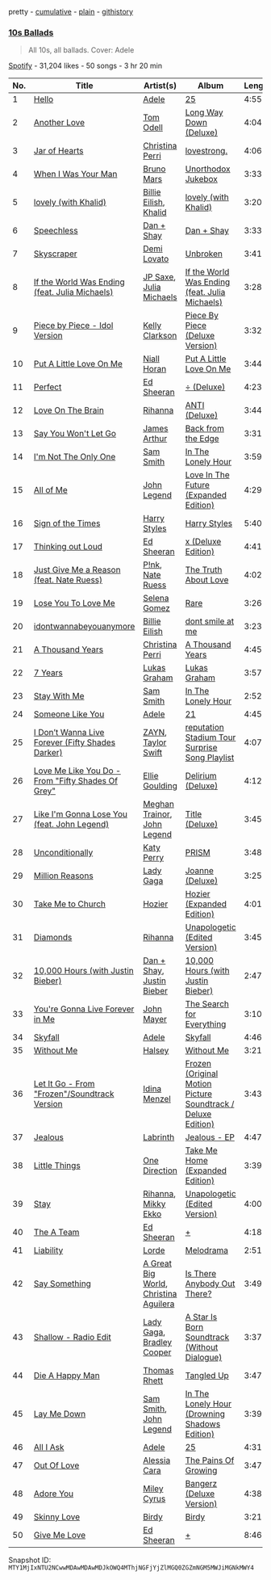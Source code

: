 pretty - [cumulative](/playlists/cumulative/37i9dQZF1DXc2ncgvdQknc.md) - [plain](/playlists/plain/37i9dQZF1DXc2ncgvdQknc) - [githistory](https://github.githistory.xyz/mackorone/spotify-playlist-archive/blob/main/playlists/plain/37i9dQZF1DXc2ncgvdQknc)

### [10s Ballads](https://open.spotify.com/playlist/37i9dQZF1DXc2ncgvdQknc)

> All 10s, all ballads\. Cover: Adele

[Spotify](https://open.spotify.com/user/spotify) - 31,204 likes - 50 songs - 3 hr 20 min

| No. | Title | Artist(s) | Album | Length |
|---|---|---|---|---|
| 1 | [Hello](https://open.spotify.com/track/62PaSfnXSMyLshYJrlTuL3) | [Adele](https://open.spotify.com/artist/4dpARuHxo51G3z768sgnrY) | [25](https://open.spotify.com/album/3AvPX1B1HiFROvYjLb5Qwi) | 4:55 |
| 2 | [Another Love](https://open.spotify.com/track/3JvKfv6T31zO0ini8iNItO) | [Tom Odell](https://open.spotify.com/artist/2txHhyCwHjUEpJjWrEyqyX) | [Long Way Down \(Deluxe\)](https://open.spotify.com/album/0Gf1yE895FKK4YWVRuAeg8) | 4:04 |
| 3 | [Jar of Hearts](https://open.spotify.com/track/0HZhYMZOcUzZKSFwPOti6m) | [Christina Perri](https://open.spotify.com/artist/7H55rcKCfwqkyDFH9wpKM6) | [lovestrong.](https://open.spotify.com/album/3XNK8vPk3O1rjhDZyOMJ6n) | 4:06 |
| 4 | [When I Was Your Man](https://open.spotify.com/track/0nJW01T7XtvILxQgC5J7Wh) | [Bruno Mars](https://open.spotify.com/artist/0du5cEVh5yTK9QJze8zA0C) | [Unorthodox Jukebox](https://open.spotify.com/album/58ufpQsJ1DS5kq4hhzQDiI) | 3:33 |
| 5 | [lovely \(with Khalid\)](https://open.spotify.com/track/0u2P5u6lvoDfwTYjAADbn4) | [Billie Eilish](https://open.spotify.com/artist/6qqNVTkY8uBg9cP3Jd7DAH), [Khalid](https://open.spotify.com/artist/6LuN9FCkKOj5PcnpouEgny) | [lovely \(with Khalid\)](https://open.spotify.com/album/2sBB17RXTamvj7Ncps15AK) | 3:20 |
| 6 | [Speechless](https://open.spotify.com/track/3GJ4hzg4lrGwU51Y3VARbF) | [Dan + Shay](https://open.spotify.com/artist/7z5WFjZAIYejWy0NI5lv4T) | [Dan + Shay](https://open.spotify.com/album/0g1F5eGVwX4Sxi1n8ojPkE) | 3:33 |
| 7 | [Skyscraper](https://open.spotify.com/track/4B3RmT3cGvh8By3WY9pbIx) | [Demi Lovato](https://open.spotify.com/artist/6S2OmqARrzebs0tKUEyXyp) | [Unbroken](https://open.spotify.com/album/1ypH0eU9RcE6wngSGSqmeY) | 3:41 |
| 8 | [If the World Was Ending \(feat\. Julia Michaels\)](https://open.spotify.com/track/2kJwzbxV2ppxnQoYw4GLBZ) | [JP Saxe](https://open.spotify.com/artist/66W9LaWS0DPdL7Sz8iYGYe), [Julia Michaels](https://open.spotify.com/artist/0ZED1XzwlLHW4ZaG4lOT6m) | [If the World Was Ending \(feat\. Julia Michaels\)](https://open.spotify.com/album/7BrlhEO8dHiNmU8A1Ep9RZ) | 3:28 |
| 9 | [Piece by Piece \- Idol Version](https://open.spotify.com/track/3KbFtYPyVP6C7BQVgH2cCf) | [Kelly Clarkson](https://open.spotify.com/artist/3BmGtnKgCSGYIUhmivXKWX) | [Piece By Piece \(Deluxe Version\)](https://open.spotify.com/album/2puALR81qCmKmbOyuHAI94) | 3:32 |
| 10 | [Put A Little Love On Me](https://open.spotify.com/track/1hCTxutVVYvggAQcUUUZAT) | [Niall Horan](https://open.spotify.com/artist/1Hsdzj7Dlq2I7tHP7501T4) | [Put A Little Love On Me](https://open.spotify.com/album/7dUgmUMDNnQAejhNLeIQWz) | 3:44 |
| 11 | [Perfect](https://open.spotify.com/track/0tgVpDi06FyKpA1z0VMD4v) | [Ed Sheeran](https://open.spotify.com/artist/6eUKZXaKkcviH0Ku9w2n3V) | [÷ \(Deluxe\)](https://open.spotify.com/album/3T4tUhGYeRNVUGevb0wThu) | 4:23 |
| 12 | [Love On The Brain](https://open.spotify.com/track/5oO3drDxtziYU2H1X23ZIp) | [Rihanna](https://open.spotify.com/artist/5pKCCKE2ajJHZ9KAiaK11H) | [ANTI \(Deluxe\)](https://open.spotify.com/album/4UlGauD7ROb3YbVOFMgW5u) | 3:44 |
| 13 | [Say You Won't Let Go](https://open.spotify.com/track/5uCax9HTNlzGybIStD3vDh) | [James Arthur](https://open.spotify.com/artist/4IWBUUAFIplrNtaOHcJPRM) | [Back from the Edge](https://open.spotify.com/album/7oiJYvEJHsmYtrgviAVIBD) | 3:31 |
| 14 | [I'm Not The Only One](https://open.spotify.com/track/7795WJLVKJoAyVoOtCWqXN) | [Sam Smith](https://open.spotify.com/artist/2wY79sveU1sp5g7SokKOiI) | [In The Lonely Hour](https://open.spotify.com/album/08jWgM4vSkTose4blKBWov) | 3:59 |
| 15 | [All of Me](https://open.spotify.com/track/3U4isOIWM3VvDubwSI3y7a) | [John Legend](https://open.spotify.com/artist/5y2Xq6xcjJb2jVM54GHK3t) | [Love In The Future \(Expanded Edition\)](https://open.spotify.com/album/4OTAx9un4e6NfoHuVRiOrC) | 4:29 |
| 16 | [Sign of the Times](https://open.spotify.com/track/5Ohxk2dO5COHF1krpoPigN) | [Harry Styles](https://open.spotify.com/artist/6KImCVD70vtIoJWnq6nGn3) | [Harry Styles](https://open.spotify.com/album/1FZKIm3JVDCxTchXDo5jOV) | 5:40 |
| 17 | [Thinking out Loud](https://open.spotify.com/track/34gCuhDGsG4bRPIf9bb02f) | [Ed Sheeran](https://open.spotify.com/artist/6eUKZXaKkcviH0Ku9w2n3V) | [x \(Deluxe Edition\)](https://open.spotify.com/album/1xn54DMo2qIqBuMqHtUsFd) | 4:41 |
| 18 | [Just Give Me a Reason \(feat\. Nate Ruess\)](https://open.spotify.com/track/1mKXFLRA179hdOWQBwUk9e) | [P!nk](https://open.spotify.com/artist/1KCSPY1glIKqW2TotWuXOR), [Nate Ruess](https://open.spotify.com/artist/1qUjOF5fzrpoNycD36b2jZ) | [The Truth About Love](https://open.spotify.com/album/2Q9oTK48eb85waX1fFJsvj) | 4:02 |
| 19 | [Lose You To Love Me](https://open.spotify.com/track/4l0Mvzj72xxOpRrp6h8nHi) | [Selena Gomez](https://open.spotify.com/artist/0C8ZW7ezQVs4URX5aX7Kqx) | [Rare](https://open.spotify.com/album/3YPFaTR7WMi1Hd4NVKdCJx) | 3:26 |
| 20 | [idontwannabeyouanymore](https://open.spotify.com/track/41zXlQxzTi6cGAjpOXyLYH) | [Billie Eilish](https://open.spotify.com/artist/6qqNVTkY8uBg9cP3Jd7DAH) | [dont smile at me](https://open.spotify.com/album/7fRrTyKvE4Skh93v97gtcU) | 3:23 |
| 21 | [A Thousand Years](https://open.spotify.com/track/6lanRgr6wXibZr8KgzXxBl) | [Christina Perri](https://open.spotify.com/artist/7H55rcKCfwqkyDFH9wpKM6) | [A Thousand Years](https://open.spotify.com/album/15yvc643iYfQtb6zh9NEJo) | 4:45 |
| 22 | [7 Years](https://open.spotify.com/track/5kqIPrATaCc2LqxVWzQGbk) | [Lukas Graham](https://open.spotify.com/artist/25u4wHJWxCA9vO0CzxAbK7) | [Lukas Graham](https://open.spotify.com/album/4rFrdkSWs0dtj0rWPzOk1v) | 3:57 |
| 23 | [Stay With Me](https://open.spotify.com/track/5Nm9ERjJZ5oyfXZTECKmRt) | [Sam Smith](https://open.spotify.com/artist/2wY79sveU1sp5g7SokKOiI) | [In The Lonely Hour](https://open.spotify.com/album/08jWgM4vSkTose4blKBWov) | 2:52 |
| 24 | [Someone Like You](https://open.spotify.com/track/1zwMYTA5nlNjZxYrvBB2pV) | [Adele](https://open.spotify.com/artist/4dpARuHxo51G3z768sgnrY) | [21](https://open.spotify.com/album/0Lg1uZvI312TPqxNWShFXL) | 4:45 |
| 25 | [I Don’t Wanna Live Forever \(Fifty Shades Darker\)](https://open.spotify.com/track/55n9yjI6qqXh5F2mYvUc2y) | [ZAYN](https://open.spotify.com/artist/5ZsFI1h6hIdQRw2ti0hz81), [Taylor Swift](https://open.spotify.com/artist/06HL4z0CvFAxyc27GXpf02) | [reputation Stadium Tour Surprise Song Playlist](https://open.spotify.com/album/1MPAXuTVL2Ej5x0JHiSPq8) | 4:07 |
| 26 | [Love Me Like You Do \- From "Fifty Shades Of Grey"](https://open.spotify.com/track/3zHq9ouUJQFQRf3cm1rRLu) | [Ellie Goulding](https://open.spotify.com/artist/0X2BH1fck6amBIoJhDVmmJ) | [Delirium \(Deluxe\)](https://open.spotify.com/album/20Ol6zZ0nLlc5EGTH1zA0j) | 4:12 |
| 27 | [Like I'm Gonna Lose You \(feat\. John Legend\)](https://open.spotify.com/track/2YlZnw2ikdb837oKMKjBkW) | [Meghan Trainor](https://open.spotify.com/artist/6JL8zeS1NmiOftqZTRgdTz), [John Legend](https://open.spotify.com/artist/5y2Xq6xcjJb2jVM54GHK3t) | [Title \(Deluxe\)](https://open.spotify.com/album/5W98Ab4VvQEuFEE4TIe5fE) | 3:45 |
| 28 | [Unconditionally](https://open.spotify.com/track/009ImBOrIUlWgla8U05RAC) | [Katy Perry](https://open.spotify.com/artist/6jJ0s89eD6GaHleKKya26X) | [PRISM](https://open.spotify.com/album/3jB9yFDwRe3KhtGnHXJntk) | 3:48 |
| 29 | [Million Reasons](https://open.spotify.com/track/7dZ1Odmx9jWIweQSatnRqo) | [Lady Gaga](https://open.spotify.com/artist/1HY2Jd0NmPuamShAr6KMms) | [Joanne \(Deluxe\)](https://open.spotify.com/album/2ZUwFxlWo0gwTsvZ6L4Meh) | 3:25 |
| 30 | [Take Me to Church](https://open.spotify.com/track/1CS7Sd1u5tWkstBhpssyjP) | [Hozier](https://open.spotify.com/artist/2FXC3k01G6Gw61bmprjgqS) | [Hozier \(Expanded Edition\)](https://open.spotify.com/album/4Pv7m8D82A1Xun7xNCKZjJ) | 4:01 |
| 31 | [Diamonds](https://open.spotify.com/track/1z9kQ14XBSN0r2v6fx4IdG) | [Rihanna](https://open.spotify.com/artist/5pKCCKE2ajJHZ9KAiaK11H) | [Unapologetic \(Edited Version\)](https://open.spotify.com/album/0T23GvNaBUGtMKxZko8LQG) | 3:45 |
| 32 | [10,000 Hours \(with Justin Bieber\)](https://open.spotify.com/track/2wrJq5XKLnmhRXHIAf9xBa) | [Dan + Shay](https://open.spotify.com/artist/7z5WFjZAIYejWy0NI5lv4T), [Justin Bieber](https://open.spotify.com/artist/1uNFoZAHBGtllmzznpCI3s) | [10,000 Hours \(with Justin Bieber\)](https://open.spotify.com/album/4ow6xJwn49gpWz7iHpOzWY) | 2:47 |
| 33 | [You're Gonna Live Forever in Me](https://open.spotify.com/track/51lPx6ZCSalL2kvSrDUyJc) | [John Mayer](https://open.spotify.com/artist/0hEurMDQu99nJRq8pTxO14) | [The Search for Everything](https://open.spotify.com/album/0jZFu2tihRJ65iYAo0oOtP) | 3:10 |
| 34 | [Skyfall](https://open.spotify.com/track/6VObnIkLVruX4UVyxWhlqm) | [Adele](https://open.spotify.com/artist/4dpARuHxo51G3z768sgnrY) | [Skyfall](https://open.spotify.com/album/6TwN6Lq9glwnG8kNp6chHY) | 4:46 |
| 35 | [Without Me](https://open.spotify.com/track/5p7ujcrUXASCNwRaWNHR1C) | [Halsey](https://open.spotify.com/artist/26VFTg2z8YR0cCuwLzESi2) | [Without Me](https://open.spotify.com/album/0zzrCTzvL4ZmR42xF46Afm) | 3:21 |
| 36 | [Let It Go \- From "Frozen"/Soundtrack Version](https://open.spotify.com/track/0qcr5FMsEO85NAQjrlDRKo) | [Idina Menzel](https://open.spotify.com/artist/73Np75Wv2tju61Eo9Zw4IR) | [Frozen \(Original Motion Picture Soundtrack / Deluxe Edition\)](https://open.spotify.com/album/7lZs5r4oQV2nutddffLrg0) | 3:43 |
| 37 | [Jealous](https://open.spotify.com/track/4G92yYrUs0cvY7G41YRI0z) | [Labrinth](https://open.spotify.com/artist/2feDdbD5araYcm6JhFHHw7) | [Jealous \- EP](https://open.spotify.com/album/6bsCl6iS6dvC4xaiBlecPv) | 4:47 |
| 38 | [Little Things](https://open.spotify.com/track/0TAmnCzOtqRfvA38DDLTjj) | [One Direction](https://open.spotify.com/artist/4AK6F7OLvEQ5QYCBNiQWHq) | [Take Me Home \(Expanded Edition\)](https://open.spotify.com/album/2sWX3HYnZjPZ9MrH6MFsBt) | 3:39 |
| 39 | [Stay](https://open.spotify.com/track/789CxjEOtO76BVD1A9yJQH) | [Rihanna](https://open.spotify.com/artist/5pKCCKE2ajJHZ9KAiaK11H), [Mikky Ekko](https://open.spotify.com/artist/1buzCmyYZE4kcdLRudsb8V) | [Unapologetic \(Edited Version\)](https://open.spotify.com/album/0T23GvNaBUGtMKxZko8LQG) | 4:00 |
| 40 | [The A Team](https://open.spotify.com/track/1VdZ0vKfR5jneCmWIUAMxK) | [Ed Sheeran](https://open.spotify.com/artist/6eUKZXaKkcviH0Ku9w2n3V) | [+](https://open.spotify.com/album/0W5GGnapMz0VwemQvJDqa7) | 4:18 |
| 41 | [Liability](https://open.spotify.com/track/6Kkt27YmFyIFrcX3QXFi2o) | [Lorde](https://open.spotify.com/artist/163tK9Wjr9P9DmM0AVK7lm) | [Melodrama](https://open.spotify.com/album/2B87zXm9bOWvAJdkJBTpzF) | 2:51 |
| 42 | [Say Something](https://open.spotify.com/track/6Vc5wAMmXdKIAM7WUoEb7N) | [A Great Big World](https://open.spotify.com/artist/5xKp3UyavIBUsGy3DQdXeF), [Christina Aguilera](https://open.spotify.com/artist/1l7ZsJRRS8wlW3WfJfPfNS) | [Is There Anybody Out There?](https://open.spotify.com/album/1yOcLa4euMk9sV7rRJ89Dl) | 3:49 |
| 43 | [Shallow \- Radio Edit](https://open.spotify.com/track/6QfS2wq5sSC1xAJCQsTSlj) | [Lady Gaga](https://open.spotify.com/artist/1HY2Jd0NmPuamShAr6KMms), [Bradley Cooper](https://open.spotify.com/artist/4VIvfOurcf0vuLRxLkGnIG) | [A Star Is Born Soundtrack \(Without Dialogue\)](https://open.spotify.com/album/3edjzMAVB9RYRd4UcZBchx) | 3:37 |
| 44 | [Die A Happy Man](https://open.spotify.com/track/5kNe7PE09d6Kvw5pAsx23n) | [Thomas Rhett](https://open.spotify.com/artist/6x2LnllRG5uGarZMsD4iO8) | [Tangled Up](https://open.spotify.com/album/4ykbJPI8MPscFzROE8dqLy) | 3:47 |
| 45 | [Lay Me Down](https://open.spotify.com/track/64GRDrL1efgXclrhVCeuA0) | [Sam Smith](https://open.spotify.com/artist/2wY79sveU1sp5g7SokKOiI), [John Legend](https://open.spotify.com/artist/5y2Xq6xcjJb2jVM54GHK3t) | [In The Lonely Hour \(Drowning Shadows Edition\)](https://open.spotify.com/album/0vrWqbRQEMKqhTGcDLQK7x) | 3:39 |
| 46 | [All I Ask](https://open.spotify.com/track/05TOt5Vz4StdjMpEdFPlvB) | [Adele](https://open.spotify.com/artist/4dpARuHxo51G3z768sgnrY) | [25](https://open.spotify.com/album/3AvPX1B1HiFROvYjLb5Qwi) | 4:31 |
| 47 | [Out Of Love](https://open.spotify.com/track/4WzhjxvLP95y7AMDy0Atwb) | [Alessia Cara](https://open.spotify.com/artist/2wUjUUtkb5lvLKcGKsKqsR) | [The Pains Of Growing](https://open.spotify.com/album/0LzVdypBGpn6dGuHqVGwwt) | 3:47 |
| 48 | [Adore You](https://open.spotify.com/track/5AnCLGg35ziFOloEnXK4uu) | [Miley Cyrus](https://open.spotify.com/artist/5YGY8feqx7naU7z4HrwZM6) | [Bangerz \(Deluxe Version\)](https://open.spotify.com/album/3RDqXDc1bAETps54MSSOW0) | 4:38 |
| 49 | [Skinny Love](https://open.spotify.com/track/4RL77hMWUq35NYnPLXBpih) | [Birdy](https://open.spotify.com/artist/2WX2uTcsvV5OnS0inACecP) | [Birdy](https://open.spotify.com/album/1WGjSVIw0TVfbp5KrOFiP0) | 3:21 |
| 50 | [Give Me Love](https://open.spotify.com/track/0SuG9kyzGRpDqrCWtgD6Lq) | [Ed Sheeran](https://open.spotify.com/artist/6eUKZXaKkcviH0Ku9w2n3V) | [+](https://open.spotify.com/album/02pi98kE0nra0yBqCStzbC) | 8:46 |

Snapshot ID: `MTY1MjIxNTU2NCwwMDAwMDAwMDJkOWQ4MThjNGFjYjZlMGQ0ZGZmNGM5MWJiMGNkMWY4`
